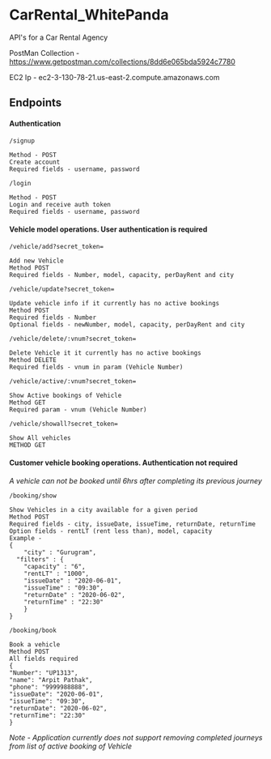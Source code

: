 # CarRental_WhitePanda
API's for a Car Rental Agency

PostMan Collection - https://www.getpostman.com/collections/8dd6e065bda5924c7780

EC2 Ip - ec2-3-130-78-21.us-east-2.compute.amazonaws.com

## Endpoints
#### Authentication
`/signup`
	
	Method - POST
	Create account
	Required fields - username, password
`/login`
	
	Method - POST
	Login and receive auth token
	Required fields - username, password
	

#### Vehicle model operations. User authentication is required
`/vehicle/add?secret_token=`

    Add new Vehicle
    Method POST
    Required fields - Number, model, capacity, perDayRent and city
`/vehicle/update?secret_token=`

    Update vehicle info if it currently has no active bookings
    Method POST
    Required fields - Number
    Optional fields - newNumber, model, capacity, perDayRent and city
`/vehicle/delete/:vnum?secret_token=`

    Delete Vehicle it it currently has no active bookings
    Method DELETE
    Required fields - vnum in param (Vehicle Number)
`/vehicle/active/:vnum?secret_token=`

    Show Active bookings of Vehicle
    Method GET
    Required param - vnum (Vehicle Number)
`/vehicle/showall?secret_token=`

    Show All vehicles
    METHOD GET

#### Customer vehicle booking operations. Authentication not required

*A vehicle can not be booked until 6hrs after completing its previous journey*

`/booking/show`

    Show Vehicles in a city available for a given period
    Method POST
    Required fields - city, issueDate, issueTime, returnDate, returnTime
    Option fields - rentLT (rent less than), model, capacity
    Example - 
    {
	    "city" : "Gurugram",
      "filters" : {
        "capacity" : "6",
        "rentLT" : "1000",
        "issueDate" : "2020-06-01",
        "issueTime" : "09:30",
        "returnDate" : "2020-06-02",
        "returnTime" : "22:30"
        }
    }
`/booking/book`

	Book a vehicle
	Method POST
	All fields required
	{
	"Number": "UP1313",
	"name": "Arpit Pathak",
	"phone": "9999988888",
	"issueDate": "2020-06-01",
	"issueTime": "09:30",
	"returnDate": "2020-06-02",
	"returnTime": "22:30"
	}

*Note - Application currently does not support removing completed journeys from list of active booking of Vehicle*
